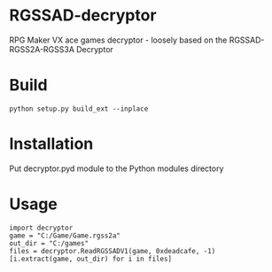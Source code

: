 # RGSSAD-decryptor
RPG Maker VX ace games decryptor - loosely based on the RGSSAD-RGSS2A-RGSS3A Decryptor

# Build

```
python setup.py build_ext --inplace
```

# Installation

Put decryptor.pyd module to the Python modules directory

# Usage

```
import decryptor
game = "C:/Game/Game.rgss2a"
out_dir = "C:/games"
files = decryptor.ReadRGSSADV1(game, 0xdeadcafe, -1)
[i.extract(game, out_dir) for i in files]
```
